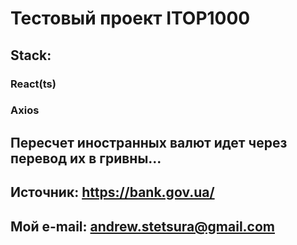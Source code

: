 # Тестовый проект ITOP1000
## Stack:
### React(ts)
### Axios
## Пересчет иностранных валют идет через перевод их в гривны...
## Источник: https://bank.gov.ua/
## Мой e-mail: andrew.stetsura@gmail.com
